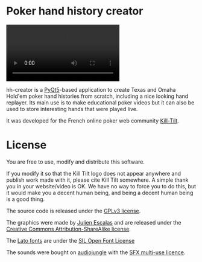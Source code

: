 # Poker hand history creator

![](./screencast.webm)

hh-creator is a [PyQt5](https://riverbankcomputing.com/software/pyqt/download5)-based
application to create Texas and Omaha Hold'em poker hand histories from scratch,
including a nice looking hand replayer.
Its main use is to make educational poker videos but it can also be used to store
interesting hands that were played live.

It was developed for the French online poker web community
[Kill-Tilt](https://www.kill-tilt.fr/).

# License

You are free to use, modify and distribute this software.

If you modify it so that the Kill Tilt logo does not appear anywhere and publish work
made with it, please cite Kill Tilt somewhere.
A simple thank you in your website/video is OK.
We have no way to force you to do this, but it would make you a decent human being, and
being a decent human being is a good thing.

The source code is released under the
[GPLv3 license](https://www.gnu.org/licenses/gpl-3.0.html).

The graphics were made by [Julien Escalas](http://www.julienescalas.fr/) and are
released under the [Creative Commons 
Attribution-ShareAlike license](https://creativecommons.org/licenses/by-sa/4.0/).

The [Lato fonts](https://www.latofonts.com/) are under the
[SIL Open Font License](https://scripts.sil.org/cms/scripts/page.php?item_id=OFL_web)

The sounds were bought on [audiojungle](https://audiojungle.net/) with the
[SFX multi-use licence](https://audiojungle.net/licenses/terms/audio_sfx_media_multi).